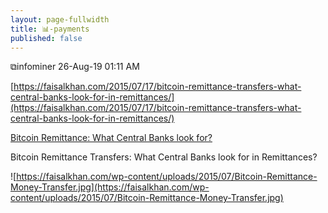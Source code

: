 ```yaml
---
layout: page-fullwidth
title: 📊-payments
published: false
---
```


⧉infominer 26-Aug-19 01:11 AM

[https://faisalkhan.com/2015/07/17/bitcoin-remittance-transfers-what-central-banks-look-for-in-remittances/](https://faisalkhan.com/2015/07/17/bitcoin-remittance-transfers-what-central-banks-look-for-in-remittances/)

[Bitcoin Remittance: What Central Banks look for?](https://faisalkhan.com/2015/07/17/bitcoin-remittance-transfers-what-central-banks-look-for-in-remittances/)

Bitcoin Remittance Transfers: What Central Banks look for in Remittances?

![https://faisalkhan.com/wp-content/uploads/2015/07/Bitcoin-Remittance-Money-Transfer.jpg](https://faisalkhan.com/wp-content/uploads/2015/07/Bitcoin-Remittance-Money-Transfer.jpg)